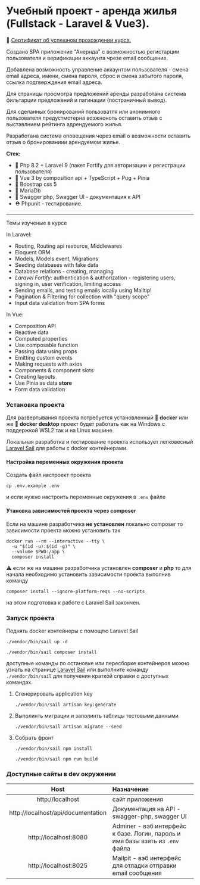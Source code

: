 # Учебный проект - аренда жилья (Fullstack - Laravel & Vue3).
🎫 [Сертификат об успешном прохождении курса.](https://www.udemy.com/certificate/UC-005208ce-5326-4bb4-a17b-4f5c3128b280/)

Создано SPA приложение "Анернда" с возможностью
регистарции пользователя и верификации аккаунта чрезе
email сообщение.

Добавлена возможность управление аккаунтом пользователя - смена email адреса, имени, смена пароля,
сброс и смена забытого пароля, ссылка подтверждения email адреса.

Для страницы просмотра предложений аренды разработана система
фильтарции предложений и пагинации (постраничный вывод).

Для сделанных бронирований пользоватля или анонимного пользователя предустмотерна возжноноть оставить отзыв 
с выставлнием рейтинга адрендуемого жилья.

Разработана система оповещения через email о возможности оставить отзыв о бронированиии арендуемом жилье. 

**Стек:**
- 🐘 Php 8.2 + Laravel 9 (пакет Fortify для авторизации и регистрации пользователя)
- 🥉 Vue 3 by composition api + TypeScript + Pug + Pinia
- 🧶 Boostrap css 5
- 🦖 MariaDb
- 📗 Swagger php, Swagger UI - документация к API 
- ⛑ Phpunit - тестирование.

-------
Темы изученые в курсе

In Laravel:

- Routing, Routing api resource, Middlewares
- Eloquent ORM
- Models, Models event, Migrations
- Seeding databases with fake data
- Database relations - creating, managing
- _Laravel Fortify_: authentication & authorization - registering users, signing in, user verification, limiting access
- Sending emails, and testing emails locally using Mailtip!
- Pagination & Filtering for collection with "query scope"
- Input data validation from SPA forms

In Vue:

- Composition API
- Reactive data
- Computed properties
- Use composable function
- Passing data using props
- Emitting custom events
- Making requests with axios
- Components & component slots
- Creating layouts
- Use Pinia as data **store** 
- Form data validation

### Установка проекта

Для развертывания проекта потребуется установленный
🐳 **docker** или же 🐋 **docker desktop** проект будет работать
как на Windows с поддержкой WSL2 так и на Linux машине.

Локальная разработка и тестирование проекта использует
легковесный [Laravel Sail](https://laravel.com/docs/9.x/sail)
для работы с docker контейнерами.

#### Настройка переменных окружения проекта

Создать файл настроект проекта

```shell
cp .env.example .env
```

и если нужно настроить переменные окружения в `.env` файле

#### Утановка зависимостей проекта через composer

Если на машине разработчика **не установлен** локально composer
то зависимости проекта можно установить так

```shell
docker run --rm --interactive --tty \
  -u "$(id -u):$(id -g)" \
  --volume $PWD:/app \
  composer install
```

⚠ если же на машине разработчика установлен **composer** и **php**
то для начала необходимо установить зависимости
проекта выполнив команду

```shell
composer install --ignore-platform-reqs --no-scripts
```

на этом подготовка к работе с Laravel Sail закончен.

### Запуск проекта
Поднять docker контейнеры с помощтю Laravel Sail
```shell
./vendor/bin/sail up -d
```
```shell
./vendor/bin/sail composer install
```
доступные команды по остановке или пересборке контейнеров можно узнать на странице
[Laravel Sail](https://laravel.com/docs/9.x/sail)
или выполните команду `./vendor/bin/sail` для получения краткой справки о доступных командах.

1.  Сгенерировать application key
    ```shell
    ./vendor/bin/sail artisan key:generate
    ```

2.  Выполинть миграции и заполинть таблицы тестовыми данными
    ```shell
    ./vendor/bin/sail artisan migrate --seed
    ```
3. Собрать фронт 
    ```shell
    ./vendor/bin/sail npm install
    ```
    ```shell
    ./vendor/bin/sail npm run build
    ```


### Доступные сайты в dev окружении

|                Host                | Назначение                                                                     |
|:----------------------------------:|:-------------------------------------------------------------------------------|
|          http://localhost          | сайт приложения                                                                |
| http://localhost/api/documentation | Документация на API - swagger-php, swagger UI                                  |
|       http://localhost:8080        | Adminer - вэб интерфейс к базе. Логин, пароль и имя базы взять из `.env` файла |
|       http://localhost:8025        | Mailpit - вэб интерфейс для отладки отправки email сообщения                   |
